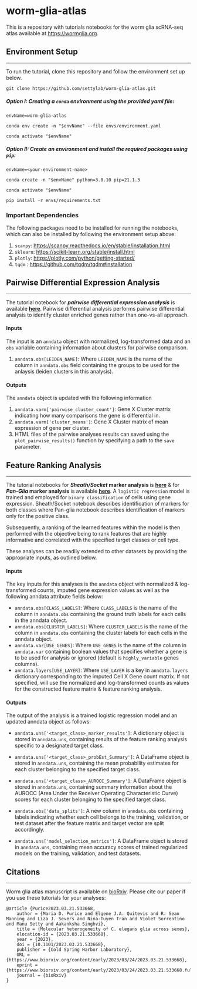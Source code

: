 # worm-glia-atlas
This is a repository with tutorials notebooks for the worm glia scRNA-seq atlas available at https://wormglia.org.

## Environment Setup
------------------------------------------
To run the tutorial, clone this repository and follow the environment set up below.
```
git clone https://github.com/settylab/worm-glia-atlas.git
```

##### Option I: Creating a `conda` environment using the provided yaml file:
```
envName=worm-glia-atlas

conda env create -n "$envName" --file envs/environment.yaml

conda activate "$envName"
```
##### Option II: Create an environment and install the required packages using `pip`:
```
envName=<your-environment-name>

conda create -n "$envName" python=3.8.10 pip=21.1.3

conda activate "$envName"

pip install -r envs/requirements.txt
```

### Important Dependencies
The following packages need to be installed for running the notebooks, which can also be installed by following the environment setup above:
1. `scanpy`: https://scanpy.readthedocs.io/en/stable/installation.html
4. `sklearn`: https://scikit-learn.org/stable/install.html
2. `plotly`: https://plotly.com/python/getting-started/
3. `tqdm` : https://github.com/tqdm/tqdm#installation


## Pairwise Differential Expression Analysis
------------------------------------------
The tutorial notebook for <b><i>pairwise differential expression analysis</i></b> is available <b>[here](https://github.com/settylab/worm-glia-atlas/blob/main/notebooks/pairwise-differential-results.ipynb)</b>.
Pairwise differential analysis performs pairwise differential analysis to identify cluster enriched genes rather than one-vs-all approach. 

#### <b>Inputs</b>
The input is an `anndata` object with normalized, log-transformed data and an `obs` variable containing information about clusters for pairwise comparison.
1. `anndata.obs[LEIDEN_NAME]`: Where `LEIDEN_NAME` is the name of the column in `anndata.obs` field containing the groups to be used for the anlaysis (leiden clusters in this analysis).

#### <b>Outputs</b>
The `anndata` object is updated with the following information
1. `anndata.varm['pairwise_cluster_count']`: Gene X Cluster matrix indicating how many comparisons the gene is differential in.
2. `anndata.varm['cluster_means']`: Gene X Cluster matrix of mean expression of gene per cluster.
3. HTML files of the pairwise analyses results can saved using the `plot_pairwise_results()` function by specifying a path to the `save` parameter.

## Feature Ranking Analysis 
------------------------------------------
The tutorial notebooks for <b><i>Sheath/Socket</i> marker analysis </b> is <b>[here](https://github.com/settylab/worm-glia-atlas/blob/main/notebooks/sheath-socket-analyses.ipynb)</b> & for <b><i>Pan-Glia</i> marker analysis</b> is available <b>[here](https://github.com/settylab/worm-glia-atlas/blob/main/notebooks/pan-glia-analyses.ipynb)</b>. A `logistic regression` model is trained and employed for `binary classification` of cells using gene expression. Sheath/Socket notebook describes identification of markers for both classes where Pan-glia notebook describes identification of markers only for the positive class. 

Subsequently, a ranking of the learned features within the model is then performed with the objective being to rank features that are highly informative and correlated with the specified target classes or cell type. 

These analyses can be readily extended to other datasets by providing the appropriate inputs, as outlined below.

#### <b>Inputs</b>
The key inputs for this analyses is the `anndata` object with normalized & log-transformed counts, imputed gene expression values as well as the following anndata attribute fields below:

- `anndata.obs[CLASS_LABELS]`: Where `CLASS_LABELS` is the name of the column in `anndata.obs` containing the ground truth labels for each cells in the anndata object.
- `anndata.obs[CLUSTER_LABELS]`: Where `CLUSTER_LABELS` is the name of the column in `anndata.obs` containing the cluster labels for each cells in the anndata object.
- `anndata.var[USE_GENES]`: Where `USE_GENES` is the name of the column in `anndata.var` containing boolean values that specifies whether a gene is to be used for analysis or ignored (default is `highly_variable` genes columns). 
- `anndata.layers[USE_LAYER]`: Where `USE_LAYER` is a key in `anndata.layers` dictionary corresponding to the imputed Cell X Gene count matrix. If not specified, will use the normalized and log-transformed counts as values for the constructed feature matrix & feature ranking analysis.

#### <b>Outputs</b>
The output of the analysis is a trained logistic regression model and an updated anndata object as follows:

- `anndata.uns['<target_class>_marker_results']`: A dictionary object is stored in `anndata.uns`, containing results of the feature ranking analysis specific to a designated target class.
- `anndata.uns['<target_class>_probEst_Summary']`: A DataFrame object is stored in `anndata.uns`, containing the mean probability estimates for each cluster belonging to the specified target class.
- `anndata.uns['<target_class>_AUROCC_Summary']`: A DataFrame object is stored in `anndata.uns`, containing summary information about the AUROCC (Area Under the Receiver Operating Characteristic Curve) scores for each cluster belonging to the specified target class.

- `anndata.obs['data_splits']`: A new column in `anndata.obs` containing labels indicating whether each cell belongs to the training, validation, or test dataset after the feature matrix and target vector are split accordingly.
- `anndata.uns['model_selection_metrics']`: A DataFrame object is stored in `anndata.uns`, containing mean accuracy scores of trained regularized models on the training, validation, and test datasets.

## Citations
------------------------------------------
Worm glia atlas manuscript is available on [bioRxiv](https://www.biorxiv.org/content/10.1101/2023.03.21.533668v1). Please cite our paper if you use these tutorials for your analyses:

```
@article {Purice2023.03.21.533668,
	author = {Maria D. Purice and Elgene J.A. Quitevis and R. Sean Manning and Liza J. Severs and Nina-Tuyen Tran and Violet Sorrentino and Manu Setty and Aakanksha Singhvi},
	title = {Molecular heterogeneity of C. elegans glia across sexes},
	elocation-id = {2023.03.21.533668},
	year = {2023},
	doi = {10.1101/2023.03.21.533668},
	publisher = {Cold Spring Harbor Laboratory},
	URL = {https://www.biorxiv.org/content/early/2023/03/24/2023.03.21.533668},
	eprint = {https://www.biorxiv.org/content/early/2023/03/24/2023.03.21.533668.full.pdf},
	journal = {bioRxiv}
}

```
